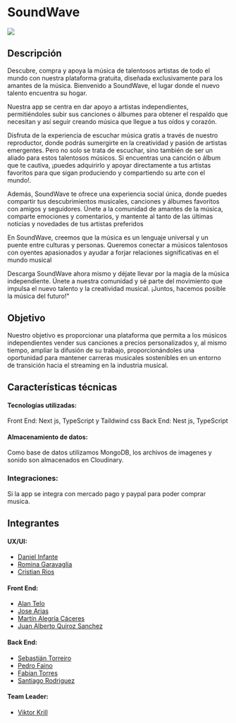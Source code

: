 # SoundWave

![](https://res.cloudinary.com/dlvpftdsm/image/upload/v1690232883/soundwave-logo_o7a8tk.png)

## Descripción

Descubre, compra y apoya la música de talentosos artistas de todo el mundo con nuestra plataforma gratuita, diseñada exclusivamente para los amantes de la música. Bienvenido a SoundWave, el lugar donde el nuevo talento encuentra su hogar.

Nuestra app se centra en dar apoyo a artistas independientes, permitiéndoles subir sus canciones o álbumes para obtener el respaldo que necesitan y así seguir creando música que llegue a tus oídos y corazón.

Disfruta de la experiencia de escuchar música gratis a través de nuestro reproductor, donde podrás sumergirte en la creatividad y pasión de artistas emergentes. Pero no solo se trata de escuchar, sino también de ser un aliado para estos talentosos músicos. Si encuentras una canción o álbum que te cautiva, ¡puedes adquirirlo y apoyar directamente a tus artistas favoritos para que sigan produciendo y compartiendo su arte con el mundo!.

Además, SoundWave te ofrece una experiencia social única, donde puedes compartir tus descubrimientos musicales, canciones y álbumes favoritos con amigos y seguidores. Únete a la comunidad de amantes de la música, comparte emociones y comentarios, y mantente al tanto de las últimas noticias y novedades de tus artistas preferidos

En SoundWave, creemos que la música es un lenguaje universal y un puente entre culturas y personas. Queremos conectar a músicos talentosos con oyentes apasionados y ayudar a forjar relaciones significativas en el mundo musical

Descarga SoundWave ahora mismo y déjate llevar por la magia de la música independiente. Únete a nuestra comunidad y sé parte del movimiento que impulsa el nuevo talento y la creatividad musical. ¡Juntos, hacemos posible la música del futuro!"

## Objetivo

Nuestro objetivo es proporcionar una plataforma que permita a los músicos independientes vender sus canciones a precios personalizados y, al mismo tiempo, ampliar la difusión de su trabajo, proporcionándoles una oportunidad para mantener carreras musicales sostenibles en un entorno de transición hacia el streaming en la industria musical.

## Características técnicas

#### Tecnologías utilizadas:

Front End: Next js, TypeScript y Taildwind css
Back End: Nest js, TypeScript

#### Almacenamiento de datos:

Como base de datos utilizamos MongoDB, los archivos de imagenes y sonido son almacenados en Cloudinary.

### Integraciones:

Si la app se integra con mercado pago y paypal para poder comprar musica.

## Integrantes

#### UX/UI:

- [Daniel Infante](https://www.linkedin.com/in/dinfante6/ 'Daniel Infante')
- [Romina Garavaglia](https://www.linkedin.com/in/rominaggaravaglia 'Romina Garavaglia')
- [Cristian Rios](https://www.linkedin.com/in/cristian-rios-uxuidesigner/ 'Cristian Rios')

#### Front End:

- [Alan Telo](http://www.linkedin.com/in/alan-gabriel-telo 'Alan Telo')
- [Jose Arias](https://www.linkedin.com/in/joose-ari-b08729233 'Jose Arias')
- [Martín Alegría Cáceres](https://www.linkedin.com/in/martin-alcapr/ 'Martín Alegría Cáceres')
- [Juan Alberto Quiroz Sanchez](https://www.linkedin.com/in/dreyz/ 'Juan Alberto Quiroz Sanchez')

#### Back End:

- [Sebastián Torreiro](https://www.linkedin.com/in/sebastian-torreiro/ 'Sebastián Torreiro')
- [Pedro Faino](https://www.linkedin.com/in/devpedrofaino/ 'Pedro Faino')
- [Fabian Torres](https://www.linkedin.com/in/fabi%C3%A1nignaciotorres/ 'Fabian Torres')
- [Santiago Rodriguez](https://www.linkedin.com/in/santiago-rodriguez62/ 'Santiago Rodriguez')

#### Team Leader:

- [Viktor Krill](https://www.linkedin.com/in/viktordevv/ 'Viktor Krill')

